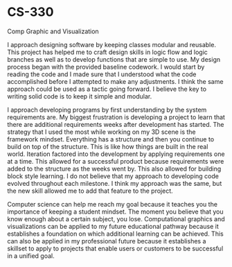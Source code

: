 # CS-330
Comp Graphic and Visualization

I approach designing software by keeping classes modular and reusable.  This project has helped me to craft design skills in logic flow and logic branches as well as to develop functions that are simple to use.  My design process began with the provided baseline codework.  I would start by reading the code and I made sure that I understood what the code accomplished before I attempted to make any adjustments.  I think the same approach could be used as a tactic going forward.  I believe the key to writing solid code is to keep it simple and modular.

I approach developing programs by first understanding by the system requirements are.  My biggest frustration is developing a project to learn that there are additional requirements weeks after development has started.  The strategy that I used the most while working on my 3D scene is the framework mindset.  Everything has a structure and then you continue to build on top of the structure.  This is like how things are built in the real world.  Iteration factored into the development by applying requirements one at a time.  This allowed for a successful product because requirements were added to the structure as the weeks went by.  This also allowed for building block style learning.  I do not believe that my approach to developing code evolved throughout each milestone.  I think my approach was the same, but the new skill allowed me to add that feature to the project.

Computer science can help me reach my goal because it teaches you the importance of keeping a student mindset.  The moment you believe that you know enough about a certain subject, you lose.  Computational graphics and visualizations can be applied to my future educational pathway because it establishes a foundation on which additional learning can be achieved.  This can also be applied in my professional future because it establishes a skillset to apply to projects that enable users or customers to be successful in a unified goal.
